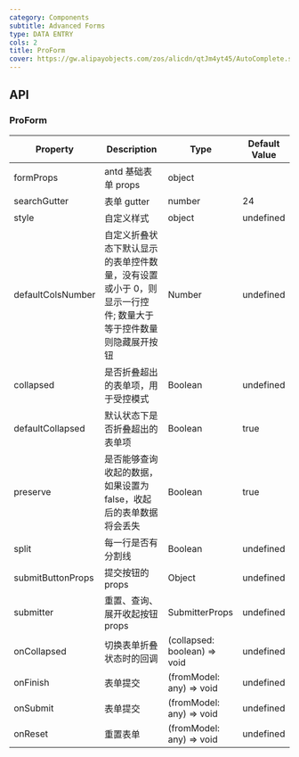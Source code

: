 ```yaml
---
category: Components
subtitle: Advanced Forms
type: DATA ENTRY
cols: 2
title: ProForm
cover: https://gw.alipayobjects.com/zos/alicdn/qtJm4yt45/AutoComplete.svg
---
```


## API

### ProForm

| Property          | Description                                                                                                  | Type                         | Default Value |
| ----------------- | ------------------------------------------------------------------------------------------------------------ | ---------------------------- | ------------- |
| formProps         | antd 基础表单 props                                                                                          | object                       |               |
| searchGutter      | 表单 gutter                                                                                                  | number                       | 24            |
| style             | 自定义样式                                                                                                   | object                       | undefined     |
| defaultColsNumber | 自定义折叠状态下默认显示的表单控件数量，没有设置或小于 0，则显示一行控件; 数量大于等于控件数量则隐藏展开按钮 | Number                       | undefined     |
| collapsed         | 是否折叠超出的表单项，用于受控模式                                                                           | Boolean                      | undefined     |
| defaultCollapsed  | 默认状态下是否折叠超出的表单项                                                                               | Boolean                      | true          |
| preserve          | 是否能够查询收起的数据，如果设置为 false，收起后的表单数据将会丢失                                           | Boolean                      | true          |
| split             | 每一行是否有分割线                                                                                           | Boolean                      | undefined     |
| submitButtonProps | 提交按钮的 props                                                                                             | Object                       | undefined     |
| submitter         | 重置、查询、展开收起按钮 props                                                                               | SubmitterProps               | undefined     |
| onCollapsed       | 切换表单折叠状态时的回调                                                                                     | (collapsed: boolean) => void | undefined     |
| onFinish          | 表单提交                                                                                                     | (fromModel: any) => void     | undefined     |
| onSubmit          | 表单提交                                                                                                     | (fromModel: any) => void     | undefined     |
| onReset           | 重置表单                                                                                                     | (fromModel: any) => void     | undefined     |
